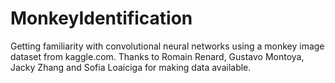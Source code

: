 # MonkeyIdentification
Getting familiarity with convolutional neural networks using a monkey image dataset from kaggle.com. Thanks to Romain Renard, Gustavo Montoya, Jacky Zhang and Sofia Loaiciga for making data available.
